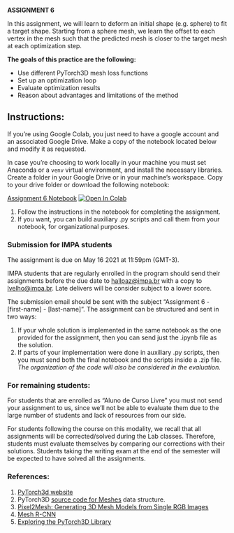 **ASSIGNMENT 6**

In this assignment, we will learn to deform an initial shape (e.g. sphere) to fit a target shape. Starting from a sphere mesh, we learn the offset to each vertex in the mesh such that the predicted mesh is closer to the target mesh at each optimization step. 

**The goals of this practice are the following:**

-   Use different PyTorch3D mesh loss functions
-   Set up an optimization loop
-   Evaluate optimization results
-   Reason about advantages and limitations of the method

## Instructions:
If you’re using Google Colab, you just need to have a google account and an associated Google Drive. Make a copy of the notebook located below and modify it as requested.

In case you’re choosing to work locally in your machine you must set Anaconda or a `venv` virtual environment, and install the necessary libraries. Create a folder in your Google Drive or in your machine’s workspace. Copy to your drive folder or download the following notebook:

[Assignment 6 Notebook](https://colab.research.google.com/github/hallpaz/3dsystems21/blob/main/assignments/Assignment6.ipynb)
<a href="https://colab.research.google.com/github/hallpaz/3dsystems21/blob/main/assignments/Assignment6.ipynb" target="_blank"><img src="https://colab.research.google.com/assets/colab-badge.svg" alt="Open In Colab"/></a>

1. Follow the instructions in the notebook for completing the assignment.
2. If you want, you can build auxiliary .py scripts and call them from your notebook, for organizational purposes.

### Submission for IMPA students
The assignment is due on May 16 2021 at 11:59pm (GMT-3).

IMPA students that are regularly enrolled in the program should send their assignments before the due date to [hallpaz@impa.br](mailto:hallpaz@impa.br) with a copy to [lvelho@impa.br](mailto:lvelho@impa.br). Late delivers will be consider subject to a lower score.

The submission email should be sent with the subject “Assignment 6 - [first-name] - [last-name]”. The assignment can be structured and sent in two ways:

1. If your whole solution is implemented in the same notebook as the one provided for the assignment, then you can send just the .ipynb file as the solution. 
2. If parts of your implementation were done in auxiliary .py scripts, then you must send both the final notebook and the scripts inside a .zip file.
*The organization of the code will also be considered in the evaluation.*

### For remaining students:
For students that are enrolled as “Aluno de Curso Livre” you must not send your assignment to us, since we’ll not be able to evaluate them due to the large number of students and lack of resources from our side.

For students following the course on this modality, we recall that all assignments will be corrected/solved during the Lab classes. Therefore, students must evaluate themselves by comparing our corrections with their solutions. Students taking the writing exam at the end of the semester will be expected to have solved all the assignments.

### References:

1. [PyTorch3d website](https://pytorch3d.org)
2. PyTorch3D [source code for Meshes](https://github.com/facebookresearch/pytorch3d/blob/master/pytorch3d/structures/meshes.py) data structure.
3. [Pixel2Mesh: Generating 3D Mesh Models from Single RGB Images](https://arxiv.org/abs/1804.01654)
4. [Mesh R-CNN](https://arxiv.org/abs/1906.02739)
5. [Exploring the PyTorch3D Library](https://hallpaz.github.io/3dsystems20/assignment1.html)